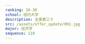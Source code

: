```yaml
---
ranking: 16-30
school: 纽约大学
description: 全美第三十
src: /assets/offer_update/091.jpg
major: 经济学
sequence: 118
---
```

